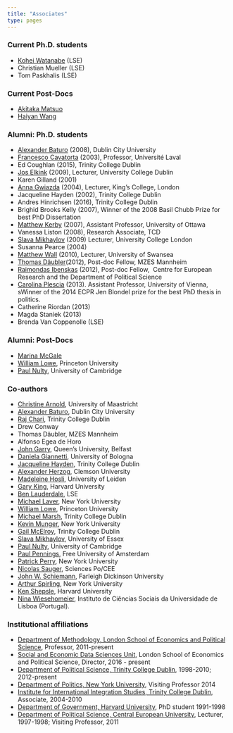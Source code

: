 ```yaml
---
title: "Associates"
type: pages
---
```


### Current Ph.D. students

*   [Kohei Watanabe](http://koheiw.net/) (LSE)
*   Christian Mueller (LSE)
*   Tom Paskhalis (LSE)

### Current Post-Docs

*   [Akitaka Matsuo](http://amatsuo.net)
*   [Haiyan Wang](https://github.com/HaiyanLW)

### Alumni: Ph.D. students

*   [Alexander Baturo](http://www.dcu.ie/info/staff_member.php?id_no=3186 "Alexander Baturo") (2008), Dublin City University
*   [Francesco Cavatorta](https://www.pol.ulaval.ca/?pid=1555) (2003), Professor, Université Laval
*   Ed Coughlan (2015), Trinity College Dublin
*   [Jos Elkink](http://www.ucd.ie/research/people/politicsintrelations/drjoselkink/) (2009), Lecturer, University College Dublin
*   Karen Gilland (2001)
*   [Anna Gwiazda](https://www.kcl.ac.uk/sspp/departments/politicaleconomy/people/academic/gwiazda.aspx) (2004), Lecturer, King’s College, London
*   Jacqueline Hayden (2002), Trinity College Dublin
*   Andres Hinrichsen (2016), Trinity College Dublin
*   Brighid Brooks Kelly (2007), Winner of the 2008 Basil Chubb Prize for best PhD Dissertation
*   [Matthew Kerby](http://politicsir.cass.anu.edu.au/people/profile/dr-matthew-kerby) (2007), Assistant Professor, University of Ottawa
*   Vanessa Liston (2008), Research Associate, TCD
*   [Slava Mikhaylov](http://www.smikhaylov.net/) (2009) Lecturer, University College London
*   Susanna Pearce (2004)
*   [Matthew Wall](http://www.swan.ac.uk/staff/academic/artshumanities/pcs/wallm/ "Matthew Wall") (2010), Lecturer, University of Swansea
*   [Thomas Däubler](http://www.mzes.uni-mannheim.de/d7/en/profiles/thomas-daubler "Thomas Däubler")(2012), Post-doc Fellow, MZES Mannheim
*   [Raimondas Ibenskas](http://www.southampton.ac.uk/politics/about/staff/ri1d15.page) (2012), Post-doc Fellow,  Centre for European Research and the Department of Political Science
*   [Carolina Plescia](https://carolinaplescia.wordpress.com/) (2013). Assistant Professor, University of Vienna, sWinner of the 2014 ECPR Jen Blondel prize for the best PhD thesis in politics.
*   Catherine Riordan (2013)
*   Magda Staniek (2013)
*   Brenda Van Coppenolle (LSE)

### Alumni: Post-Docs

*   [Marina McGale](mailto:elagcmm@gmail.com "Marina McGale")
*   [William Lowe](http://conjugateprior.org), Princeton University
*   [Paul Nulty](http://www.crassh.cam.ac.uk/people/profile/dr3), University of Cambridge

### Co-authors

*   [Christine Arnold](https://www.maastrichtuniversity.nl/c.arnold), University of Maastricht
*   [Alexander Baturo](http://www.dcu.ie/info/staff_member.php?id_no=3186 "Alexander Baturo"), Dublin City University
*   [Raj Chari](https://www.tcd.ie/Political_Science/staff/charir), Trinity College Dublin
*   Drew Conway
*   Thomas Däubler, MZES Mannheim
*   Alfonso Egea de Horo
*   [John Garry](http://www.qub.ac.uk/research-centres/CentreforIrishPolitics/Staff/DrJohnGarry/), Queen’s University, Belfast
*   [Daniela Giannetti](https://www.unibo.it/sitoweb/daniela.giannetti/en), University of Bologna
*   [Jacqueline Hayden](http://www.tcd.ie/Political_Science/staff/jacqueline_hayden.php), Trinity College Dublin
*   [Alexander Herzog](http://alexherzog.net/), Clemson University
*   [Madeleine Hosli](https://www.universiteitleiden.nl/en/staffmembers/madeleine-hosli#tab-1), University of Leiden
*   [Gary King](http://gking.harvard.edu "Gary King"), Harvard University
*   [Ben Lauderdale](http://www.benjaminlauderdale.net/), LSE
*   [Michael Laver](http://politics.as.nyu.edu/object/MichaelLaver.html "Michael Laver"), New York University
*   [William Lowe](http://conjugateprior.org), Princeton University
*   [Michael Marsh](https://www.tcd.ie/Political_Science/staff/michael_marsh/), Trinity College Dublin
*   [Kevin Munger](http://www.kevinmunger.com), New York University
*   [Gail McElroy](https://www.tcd.ie/Political_Science/staff/mcelroy), Trinity College Dublin
*   [Slava Mikhaylov](http://www.smikhaylov.net/), University of Essex
*   [Paul Nulty](http://www.crassh.cam.ac.uk/people/profile/dr3), University of Cambridge
*   [Paul Pennings](http://home.fsw.vu.nl/pjm.pennings/ "Paul Pennings"), Free University of Amsterdam
*   [Patrick Perry](http://ptrckprry.com), New York University
*   [Nicolas Sauger](http://www.sciencespo.fr/liepp/en/users/nicolassauger), Sciences Po/CEE
*   [John W. Schiemann](http://view.fdu.edu/default.aspx?id=6308 "John W. Schiemann"), Farleigh Dickinson University
*   [Arthur Spirling](http://www.nyu.edu/projects/spirling/), New York University
*   [Ken Shepsle](https://scholar.harvard.edu/kshepsle/home), Harvard University
*   [Nina Wiesehomeier](http://ninaw.webfactional.com/), Instituto de Ciências Sociais da Universidade de Lisboa (Portugal).

### Institutional affiliations

*   [Department of Methodology, London School of Economics and Political Science](http://www.lse.ac.uk/methodology/), Professor, 2011-present
*   [Social and Economic Data Sciences Unit](http://lse.ac.uk/seds/), London School of Economics and Political Science, Director, 2016 - present
*   [Department of Political Science, Trinity College Dublin](http://www.politics.tcd.ie/ "Trinity College Dublin Political Science"), 1998-2010; 2012-present
*   [Department of Politics, New York University](http://politics.as.nyu.edu/page/home), Visiting Professor 2014
*   [Institute for International Integration Studies, Trinity College Dublin](http://www.tcd.ie/iiis/ "IIIS, Trinity College"), Associate, 2004-2010
*   [Department of Government, Harvard University](http://www.gov.harvard.edu/ "Dept. of Government, Harvard U."), PhD student 1991-1998
*   [Department of Political Science, Central European University](http://web.ceu.hu/polsci/ "CEU Dept. of Political Science"), Lecturer, 1997-1998; Visiting Professor, 2011
